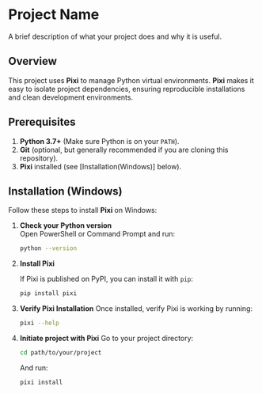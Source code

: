 # Project Name

A brief description of what your project does and why it is useful.

## Overview

This project uses **Pixi** to manage Python virtual environments. **Pixi** makes it easy to isolate project dependencies, ensuring reproducible installations and clean development environments.

## Prerequisites

1. **Python 3.7+** (Make sure Python is on your `PATH`).
2. **Git** (optional, but generally recommended if you are cloning this repository).
3. **Pixi** installed (see [Installation(Windows)] below).

## Installation (Windows)

Follow these steps to install **Pixi** on Windows:

1. **Check your Python version**  
   Open PowerShell or Command Prompt and run:
   ```sh
   python --version
   ```
2. **Install Pixi**

    If Pixi is published on PyPI, you can install it with `pip`:
    ```sh
    pip install pixi
    ```
3. **Verify Pixi Installation**
Once installed, verify Pixi is working by running:
    ```sh
    pixi --help
    ```
4. **Initiate project with Pixi**
    Go to your project directory:
    ```sh
    cd path/to/your/project
    ```
    And run:
    ```sh
    pixi install
    ```